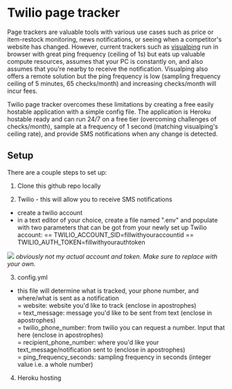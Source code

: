 
# Twilio page tracker

Page trackers are valuable tools with various use cases such as price or item-restock monitoring, news notifications, or seeing when a competitor's website has changed. However, current trackers such as [visualping](https://visualping.io/) run in browser with great ping frequency (ceiling of 1s) but eats up valuable compute resources, assumes that your PC is constantly on, and also assumes that you're nearby to receive the notification. Visualping also offers a remote solution but the ping frequency is low (sampling frequency ceiling of 5 minutes, 65 checks/month) and increasing checks/month will incur fees. 

Twilio page tracker overcomes these limitations by creating a free easily hostable application with a simple config file. The application is Heroku hostable ready and can run 24/7 on a free tier (overcoming challenges of checks/month), sample at a frequency of 1 second (matching visualping's ceiling rate), and provide SMS notifications when any change is detected. 

## Setup

There are a couple steps to set up: 

1) Clone this github repo locally

2) Twilio - this will allow you to receive SMS notifications
- create a twilio account  
- in a text editor of your choice, create a file named ".env" and populate with two parameters that can be got from your newly set up Twilio account:
== TWILIO_ACCOUNT_SID=fillwithyouraccountid
== TWILIO_AUTH_TOKEN=fillwithyourauthtoken

![]('\_pictures\env_file_example')
*obviously not my actual account and token. Make sure to replace with your own.*

3) config.yml
- this file will determine what is tracked, your phone number, and where/what is sent as a notification  
= website: website you'd like to track (enclose in apostrophes)  
= text_message: message you'd like to be sent from text (enclose in apostrophes)  
= twilio_phone_number: from twilio you can request a number. Input that here (enclose in apostrophes)  
= recipient_phone_number: where you'd like your text_message/notification sent to (enclose in apostrophes)  
= ping_frequency_seconds: sampling frequency in seconds (integer value i.e. a whole number)  


4) Heroku hosting
